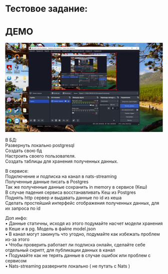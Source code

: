 # Тестовое задание:

# ДЕМО
![](https://github.com/Ruslanpr98/L0_assignment_WB/blob/master/Example.gif)

В БД: 
<br>Развернуть локально postgresql
<br>Создать свою бд
<br>Настроить своего пользователя. 
<br>Создать таблицы для хранения полученных данных.

В сервисе:
<br>Подключение и подписка на канал в nats-streaming
<br>Полученные данные писать в Postgres
<br>Так же полученные данные сохранить in memory в сервисе (Кеш)
<br>В случае падения сервиса восстанавливать Кеш из Postgres
<br>Поднять http сервер и выдавать данные по id из кеша
<br>Сделать простейший интерфейс отображения полученных данных, для
их запроса по id

Доп инфо:
<br>• Данные статичны, исходя из этого подумайте насчет модели хранения
в Кеше и в pg. Модель в файле model.json
<br>• В канал могут закинуть что угодно, подумайте как избежать проблем
из-за этого
<br>• Чтобы проверить работает ли подписка онлайн, сделайте себе
отдельный скрипт, для публикации данных в канал
<br>• Подумайте как не терять данные в случае ошибок или проблем с
сервисом
<br>• Nats-streaming разверните локально ( не путать с Nats )
